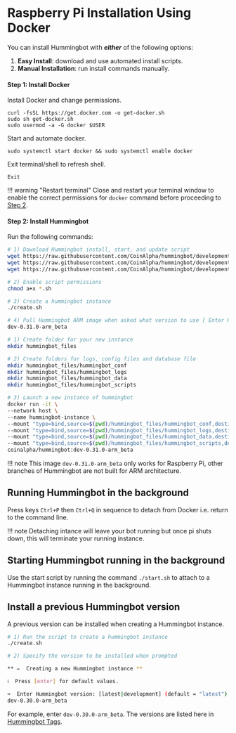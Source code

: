 # Raspberry Pi Installation Using Docker

You can install Hummingbot with ***either*** of the following options:

1. **Easy Install**: download and use automated install scripts.
2. **Manual Installation**: run install commands manually.

#### Step 1: Install Docker

Install Docker and change permissions.

```
curl -fsSL https://get.docker.com -o get-docker.sh
sudo sh get-docker.sh
sudo usermod -a -G docker $USER
```

Start and automate docker.

```
sudo systemctl start docker && sudo systemctl enable docker
```

Exit terminal/shell to refresh shell.
```
Exit
```

!!! warning "Restart terminal"
    Close and restart your terminal window to enable the correct permissions for `docker` command before proceeding to [Step 2](#step-2-install-hummingbot).


#### Step 2: Install Hummingbot

Run the following commands:

```bash tab="Option 1: Easy Install"
# 1) Download Hummingbot install, start, and update script
wget https://raw.githubusercontent.com/CoinAlpha/hummingbot/development/installation/docker-commands/create.sh
wget https://raw.githubusercontent.com/CoinAlpha/hummingbot/development/installation/docker-commands/start.sh
wget https://raw.githubusercontent.com/CoinAlpha/hummingbot/development/installation/docker-commands/update.sh

# 2) Enable script permissions
chmod a+x *.sh

# 3) Create a hummingbot instance
./create.sh

# 4) Pull Hummingbot ARM image when asked what version to use [ Enter Hummingbot version: [latest|development] (default = "latest")]
dev-0.31.0-arm_beta
```

```bash tab="Option 2: Manual Installation"
# 1) Create folder for your new instance
mkdir hummingbot_files

# 2) Create folders for logs, config files and database file
mkdir hummingbot_files/hummingbot_conf
mkdir hummingbot_files/hummingbot_logs
mkdir hummingbot_files/hummingbot_data
mkdir hummingbot_files/hummingbot_scripts

# 3) Launch a new instance of hummingbot
docker run -it \
--network host \
--name hummingbot-instance \
--mount "type=bind,source=$(pwd)/hummingbot_files/hummingbot_conf,destination=/conf/" \
--mount "type=bind,source=$(pwd)/hummingbot_files/hummingbot_logs,destination=/logs/" \
--mount "type=bind,source=$(pwd)/hummingbot_files/hummingbot_data,destination=/data/" \
--mount "type=bind,source=$(pwd)/hummingbot_files/hummingbot_scripts,destination=/scripts/" \
coinalpha/hummingbot:dev-0.31.0-arm_beta
```

!!! note
    This  image `dev-0.31.0-arm_beta` only works for Raspberry Pi, other branches of Hummingbot are not built for ARM architecture.


## Running Hummingbot in the background

Press keys `Ctrl+P` then `Ctrl+Q` in sequence to detach from Docker i.e. return to the command line. 

!!! note
    Detaching intance will leave your bot running but once pi shuts down, this will terminate your running instance.

## Starting Hummingbot running in the background

Use the start script by running the command `./start.sh` to attach to a Hummingbot instance running in the background.

## Install a previous Hummingbot version

A previous version can be installed when creating a Hummingbot instance.

```bash
# 1) Run the script to create a hummingbot instance
./create.sh 

# 2) Specify the version to be installed when prompted

** ✏️  Creating a new Hummingbot instance **

ℹ️  Press [enter] for default values.

➡️  Enter Hummingbot version: [latest|development] (default = "latest")
dev-0.30.0-arm_beta

```

 For example, enter `dev-0.30.0-arm_beta`. The versions are listed here in [Hummingbot Tags](https://hub.docker.com/r/coinalpha/hummingbot/tags?page=1&name=arm).
